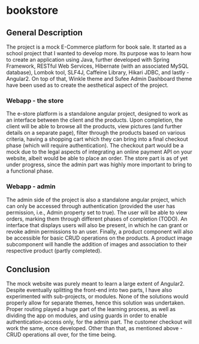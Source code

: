 # bookstore

## General Description
The project is a mock E-Commerce platform for book sale. It started as a school project that I wanted to develop more. Its purpose was to learn how to create an application using Java, further developed with Spring Framework, RESTful Web Services, Hibernate (with an associated MySQL database), Lombok tool, SLF4J, Caffeine Library, Hikari JDBC, and lastly - Angular2. On top of that, Winkle theme and Sufee Admin Dashboard theme have been used as to create the aesthetical aspect of the project. 

### Webapp - the store 
The e-store platform is a standalone angular project, designed to work as an interface between the client and the products. Upon completion, the client will be able to browse all the products, view pictures (and further details on a separate page), filter through the products based on various criteria, having a shopping cart which they can bring into a final checkout phase (which will require authentication). The checkout part would be a mock due to the legal aspects of integrating an online payment API on your website, albeit would be able to place an order. The store part is as of yet under progress, since the admin part was highly more important to bring to a functional phase.

### Webapp - admin
The admin side of the project is also a standalone angular project, which can only be accessed through authentication (provided the user has permission, i.e., Admin property set to true). The user will be able to view orders, marking them through different phases of completion (TODO). An interface that displays users will also be present, in which he can grant or revoke admin permissions to an user. Finally, a product component will also be accessible for basic CRUD operations on the products. A product image subcomponent will handle the addition of images and association to their respective product (partly completed). 


## Conclusion
The mock website was purely meant to learn a large extent of Angular2. Despite eventually splitting the front-end into two parts, I have also experimented with sub-projects, or modules. None of the solutions would properly allow for separate themes, hence this solution was undertaken. Proper routing played a huge part of the learning process, as well as dividing the app on modules, and using guards in order to enable authentication-access only, for the admin part. The customer checkout will work the same, once developed. Other than that, as mentioned above - CRUD operations all over, for the time being. 
